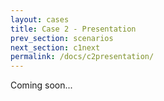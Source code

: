 ```yaml
---
layout: cases
title: Case 2 - Presentation
prev_section: scenarios
next_section: c1next
permalink: /docs/c2presentation/
---
```


Coming soon...